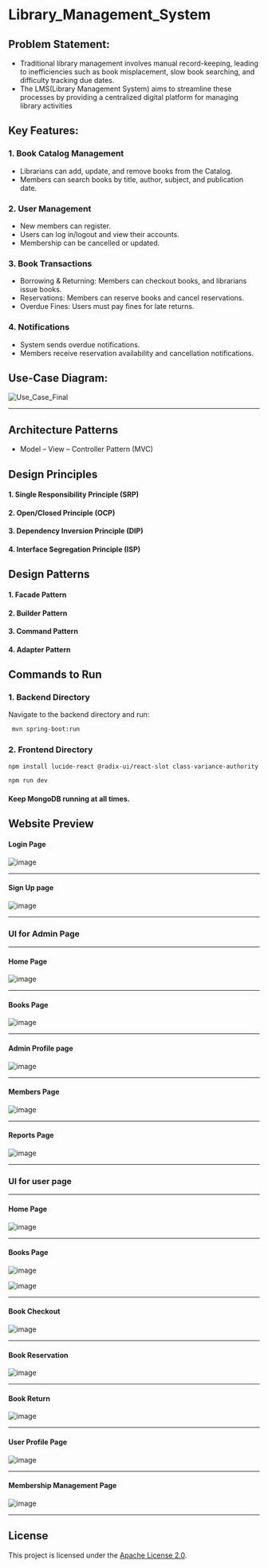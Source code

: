# Library_Management_System


## Problem Statement:
- Traditional library management involves manual record-keeping, leading to inefficiencies such as book misplacement, slow book searching, and difficulty tracking due dates.
- The LMS(Library Management System) aims to streamline these processes by providing a centralized digital platform for managing library activities





## Key Features:
### 1. Book Catalog Management
- Librarians can add, update, and remove books from the Catalog.
- Members can search books by title, author, subject, and publication date.
### 2. User Management
- New members can register.
- Users can log in/logout and view their accounts.
- Membership can be cancelled or updated.
### 3. Book Transactions
- Borrowing & Returning: Members can checkout books, and librarians issue books.
- Reservations: Members can reserve books and cancel reservations.
- Overdue Fines: Users must pay fines for late returns.
### 4. Notifications
- System sends overdue notifications.
- Members receive reservation availability and cancellation notifications.

## Use-Case Diagram:
![Use_Case_Final](https://github.com/user-attachments/assets/88baf129-15e3-4667-8563-a4260a194bd7)

________________________________________________________________________________
## Architecture Patterns
- Model – View – Controller Pattern (MVC)

## Design Principles
#### 1. Single Responsibility Principle (SRP)
#### 2. Open/Closed Principle (OCP)
#### 3. Dependency Inversion Principle (DIP)
#### 4. Interface Segregation Principle (ISP)

## Design Patterns
#### 1. Facade Pattern
#### 2. Builder Pattern
#### 3. Command Pattern
#### 4. Adapter Pattern

## Commands to Run


### 1. Backend Directory

Navigate to the backend directory and run:

 ```bash 
  mvn spring-boot:run   
```

### 2. Frontend Directory
 ```bash 
npm install lucide-react @radix-ui/react-slot class-variance-authority clsx tailwindcss-animate --legacy-peer-deps
```

```bash
npm run dev
```

#### Keep MongoDB running at all times.

## Website Preview

#### Login Page

![image](https://github.com/user-attachments/assets/b68d1507-e0ee-4afb-9737-55588df646cf)

_________________________________________________________________
#### Sign Up page

![image](https://github.com/user-attachments/assets/534fe1be-bc5f-4ade-833e-963e0212a592)
_________________________________________________________________
### UI for Admin Page 
_________________________________________________________________
#### Home Page
![image](https://github.com/user-attachments/assets/5f6e4821-b342-4f65-a806-64a3c5040b08)

_________________________________________________________________
#### Books Page
![image](https://github.com/user-attachments/assets/67e20e49-df57-40f2-9b2b-ff1417a467d1)

_________________________________________________________________
#### Admin Profile page
![image](https://github.com/user-attachments/assets/814c401f-f8b6-48f3-9e62-a830818e08f8)

_________________________________________________________________
#### Members Page
![image](https://github.com/user-attachments/assets/4a652610-efff-40b7-a152-294527af14ed)

_________________________________________________________________
#### Reports Page
![image](https://github.com/user-attachments/assets/33b7d9b4-5c3e-4a72-a7da-8fa0299992aa)

_________________________________________________________________
### UI for user page
_________________________________________________________________

#### Home Page
![image](https://github.com/user-attachments/assets/e60928b3-98a1-4824-bef0-4c8a7d8d732b)

_________________________________________________________________
#### Books Page
![image](https://github.com/user-attachments/assets/9723b84b-0ad6-4c8d-965c-e7dd1a2827ec)


![image](https://github.com/user-attachments/assets/f87c621a-b0cc-474c-8796-a981e22519ad)

_________________________________________________________________
#### Book Checkout
![image](https://github.com/user-attachments/assets/ee4b308a-2c9d-4f17-9224-ebdef0f3897a)

_________________________________________________________________
#### Book Reservation
![image](https://github.com/user-attachments/assets/07ac794f-8dcb-48f3-b886-69018a651e9e)

_________________________________________________________________
#### Book Return
![image](https://github.com/user-attachments/assets/6c7c6dc3-e8ef-473a-9f12-4c138381c92e)

_________________________________________________________________
#### User Profile Page 
![image](https://github.com/user-attachments/assets/ddf50c54-8cc8-456b-9349-a5e9d63b1593)

_________________________________________________________________
#### Membership Management Page
![image](https://github.com/user-attachments/assets/f50401e3-8d04-4e99-81e1-72c021eaa5e0)

_________________________________________________________________

## License

This project is licensed under the [Apache License 2.0](LICENSE).



